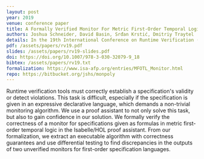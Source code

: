 ```yaml
---
layout: post
year: 2019
venue: conference paper
title: A Formally Verified Monitor For Metric First-Order Temporal Logic
authors: Joshua Schneider, David Basin, Srđan Krstić, Dmitriy Traytel
details: In the 19th International Conference on Runtime Verification (RV 2019).
pdf: /assets/papers/rv19.pdf
slides: /assets/papers/rv19-slides.pdf
doi: https://doi.org/10.1007/978-3-030-32079-9_18
bibtex: /assets/papers/rv19.txt
formalization: https://www.isa-afp.org/entries/MFOTL_Monitor.html
repo: https://bitbucket.org/jshs/monpoly
---
```


Runtime verification tools must correctly establish a specification's validity or detect violations. This task is difficult, especially if the specification is given in an expressive declarative language, which demands a non-trivial monitoring algorithm. We use a proof assistant to not only solve this task, but also to gain confidence in our solution. We formally verify the correctness of a monitor for specifications given as formulas in metric first-order temporal logic in the Isabelle/HOL proof assistant. From our formalization, we extract an executable algorithm with correctness guarantees and use differential testing to find discrepancies in the outputs of two unverified monitors for first-order specification languages.

